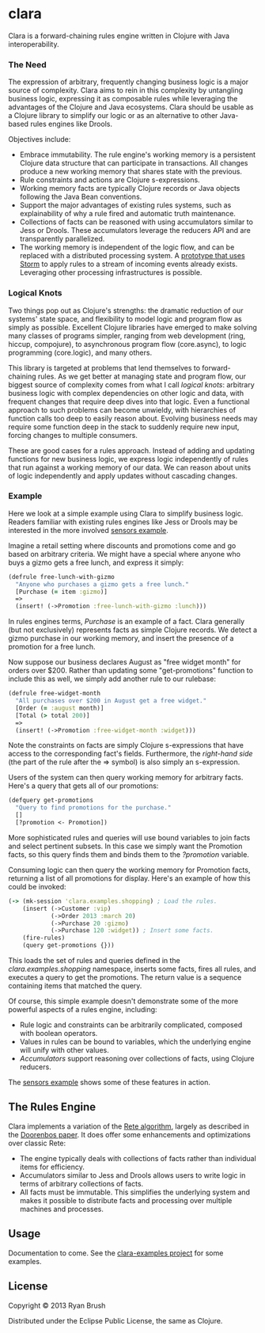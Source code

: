 # clara

Clara is a forward-chaining rules engine written in Clojure with Java interoperability. 

### The Need
The expression of arbitrary, frequently changing business logic is a major source of complexity. Clara aims to rein in this complexity by untangling business logic, expressing it as composable rules while leveraging the advantages of the Clojure and Java ecosystems. Clara should be usable as a Clojure library to simplify our logic or as an alternative to other Java-based rules engines like Drools.

Objectives include:

* Embrace immutability. The rule engine's working memory is a persistent Clojure data structure that can participate in transactions. All changes produce a new working memory that shares state with the previous.
* Rule constraints and actions are Clojure s-expressions.
* Working memory facts are typically Clojure records or Java objects following the Java Bean conventions. 
* Support the major advantages of existing rules systems, such as explainability of why a rule fired and automatic truth maintenance.
* Collections of facts can be reasoned with using accumulators similar to Jess or Drools. These accumulators leverage the reducers API and are transparently parallelized.
* The working memory is independent of the logic flow, and can be replaced with a distributed processing system. A [prototype that uses Storm](https://github.com/rbrush/clara-storm) to apply rules to a stream of incoming events already exists. Leveraging other processing infrastructures is possible.

### Logical Knots
Two things pop out as Clojure's strengths: the dramatic reduction of our systems' state space, and flexibility to model logic and program flow as simply as possible. Excellent Clojure libraries have emerged to make solving many classes of programs simpler, ranging from web development (ring, hiccup, compojure), to asynchronous program flow (core.async), to logic programming (core.logic), and many others.

This library is targeted at problems that lend themselves to forward-chaining rules. As we get better at managing state and program flow, our biggest source of complexity comes from what I call _logical knots_: arbitrary business logic with complex dependencies on other logic and data, with frequent changes that require deep dives into that logic. Even a functional approach to such problems can become unwieldy, with hierarchies of function calls too deep to easily reason about. Evolving business needs may require some function deep in the stack to suddenly require new input, forcing changes to multiple consumers. 

These are good cases for a rules approach. Instead of adding and updating functions for new business logic, we express logic independently of rules that run against a working memory of our data. We can reason about units of logic independently and apply updates without cascading changes.

### Example
Here we look at a simple example using Clara to simplify business logic. Readers familiar with existing rules engines like Jess or Drools may be interested in the more involved [sensors example](https://github.com/rbrush/clara-examples/blob/master/src/clara/examples/sensors.clj).

Imagine a retail setting where discounts and promotions come and go based on arbitrary criteria. We might have a special where anyone who buys a gizmo gets a free lunch, and express it simply:

```clj
(defrule free-lunch-with-gizmo
  "Anyone who purchases a gizmo gets a free lunch."
  [Purchase (= item :gizmo)]
  =>
  (insert! (->Promotion :free-lunch-with-gizmo :lunch)))
```

In rules engines terms, _Purchase_ is an example of a fact. Clara generally (but not exclusively) represents facts as simple Clojure records. We detect a gizmo purchase in our working memory, and insert the presence of a promotion for a free lunch. 

Now suppose our business declares August as "free widget month" for orders over $200. Rather than updating some "get-promotions" function to include this as well, we simply add another rule to our rulebase:

```clj
(defrule free-widget-month
  "All purchases over $200 in August get a free widget."
  [Order (= :august month)]
  [Total (> total 200)]
  =>
  (insert! (->Promotion :free-widget-month :widget)))
```

Note the constraints on facts are simply Clojure s-expressions that have access to the corresponding fact's fields. Furthermore, the _right-hand side_ (the part of the rule after the => symbol) is also simply an s-expression.

Users of the system can then query working memory for arbitrary facts. Here's a query that gets all of our promotions:

```clj
(defquery get-promotions
  "Query to find promotions for the purchase."
  []
  [?promotion <- Promotion])
```

More sophisticated rules and queries will use bound variables to join facts and select pertinent subsets. In this case we simply want the Promotion facts, so this query finds them and binds them to the _?promotion_ variable.

Consuming logic can then query the working memory for Promotion facts, returning a list of all promotions for display. Here's an example of how this could be invoked:

```clj
(-> (mk-session 'clara.examples.shopping) ; Load the rules.
    (insert (->Customer :vip)
            (->Order 2013 :march 20)
            (->Purchase 20 :gizmo)
            (->Purchase 120 :widget)) ; Insert some facts.
    (fire-rules)
    (query get-promotions {}))
```

This loads the set of rules and queries defined in the _clara.examples.shopping_ namespace, inserts some facts, fires all rules, and executes a query to get the promotions. The return value is a sequence containing items that matched the query.

Of course, this simple example doesn't demonstrate some of the more powerful aspects of a rules engine, including:

* Rule logic and constraints can be arbitrarily complicated, composed with boolean operators.
* Values in rules can be bound to variables, which the underlying engine will unify with other values.
* _Accumulators_ support reasoning over collections of facts, using Clojure reducers.

The [sensors example](https://github.com/rbrush/clara-examples/blob/master/src/clara/examples/sensors.clj) shows some of these features in action. 

## The Rules Engine
Clara implements a variation of the [Rete algorithm](http://en.wikipedia.org/wiki/Rete_algorithm), largely as described in the [Doorenbos paper](http://reports-archive.adm.cs.cmu.edu/anon/1995/CMU-CS-95-113.pdf). It does offer some enhancements and optimizations over classic Rete:

* The engine typically deals with collections of facts rather than individual items for efficiency.
* Accumulators similar to Jess and Drools allows users to write logic in terms of arbitrary collections of facts.
* All facts must be immutable. This simplifies the underlying system and makes it possible to distribute facts and processing over multiple machines and processes.

## Usage

Documentation to come. See the [clara-examples project](https://github.com/rbrush/clara-examples) for some examples.

## License

Copyright © 2013 Ryan Brush

Distributed under the Eclipse Public License, the same as Clojure.
